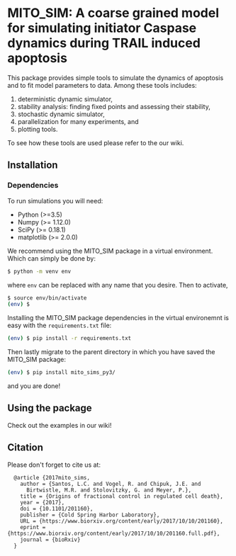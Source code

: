 MITO_SIM: A coarse grained model for simulating initiator Caspase dynamics during TRAIL induced apoptosis
===========================================================

This package provides simple tools to simulate the dynamics of apoptosis and to fit model parameters to data.  Among these tools includes:

1. deterministic dynamic simulator,
2. stability analysis: finding fixed points and assessing their stability,
3. stochastic dynamic simulator,
4. parallelization for many experiments, and
5. plotting tools.

To see how these tools are used please refer to the our wiki.

Installation
------------

### Dependencies

To run simulations you will need:

- Python (>=3.5)
- Numpy (>= 1.12.0)
- SciPy (>= 0.18.1)
- matplotlib (>= 2.0.0)

We recommend using the MITO_SIM package in a virtual environment.  Which can simply be done by:

```bash
$ python -m venv env
```

where `env` can be replaced with any name that you desire.  Then to activate,

```bash
$ source env/bin/activate
(env) $
```

Installing the MITO_SIM package dependencies in the virtual environemnt is easy with the `requirements.txt` file:

```bash
(env) $ pip install -r requirements.txt
```

Then lastly migrate to the parent directory in which you have saved the MITO_SIM package:

```bash
(env) $ pip install mito_sims_py3/
```

and you are done!

Using the package
-----------------

Check out the examples in our wiki!


Citation
--------

Please don't forget to cite us at:

```
  @article {2017mito_sims,
    author = {Santos, L.C. and Vogel, R. and Chipuk, J.E. and
      Birtwistle, M.R. and Stolovitzky, G. and Meyer, P.},
    title = {Origins of fractional control in regulated cell death},
    year = {2017},
    doi = {10.1101/201160},
    publisher = {Cold Spring Harbor Laboratory},
    URL = {https://www.biorxiv.org/content/early/2017/10/10/201160},
    eprint = {https://www.biorxiv.org/content/early/2017/10/10/201160.full.pdf},
    journal = {bioRxiv}
  }
```
